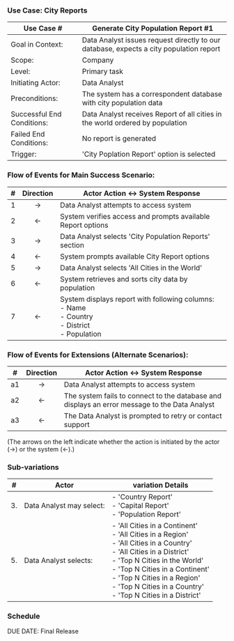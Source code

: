 ### Use Case: City Reports

| **Use Case #**             | Generate City Population Report #1                                                       |
|----------------------------|-------------------------------------------------------------------------------|
| Goal in Context:           | Data Analyst issues request directly to our database, expects a city population report   |
| Scope:                     | Company                                                                       | 
| Level:                     | Primary task                                                                  |
| Initiating Actor:          | Data Analyst                                                                  |
| Preconditions:             | The system has a correspondent database with city population data                        |
| Successful End Conditions: | Data Analyst receives Report of all cities in the world ordered by population |
| Failed End Conditions:     | No report is generated                                                        |
| Trigger:                   | 'City Poplation Report' option is selected                                              |

### Flow of Events for Main Success Scenario:

| # | Direction | Actor Action &harr; System Response                                                                         |
|---|:---------:|-------------------------------------------------------------------------------------------------------------|
| 1 |  &rarr;   | Data Analyst attempts to access system                                                                      |
| 2 |  &larr;   | System verifies access and prompts available Report options                                                 |
| 3 |  &rarr;   | Data Analyst selects 'City Population Reports' section                                                                 |
| 4 |  &larr;   | System prompts available City Report options                                                                |
| 5 |  &rarr;   | Data Analyst selects 'All Cities in the World'                                                              |
| 6 |  &larr;   | System retrieves and sorts city data by population                                                          |
| 7 |  &larr;   | System displays report with following columns:<br/> - Name<br/> - Country<br/> - District<br/> - Population |

### Flow of Events for Extensions (Alternate Scenarios):

| #  | Direction | Actor Action &harr; System Response     |
|----|:---------:|-----------------------------------------|
| a1 |  &rarr;   | Data Analyst attempts to access system  |
| a2 |  &larr;   | The system fails to connect to the database and displays an error message to the Data Analyst             |
| a3 |  &larr;   | The Data Analyst is prompted to retry or contact support                                  |

(The arrows on the left indicate whether the action is initiated by the actor (&rarr;) or the system (&larr;).)

### Sub-variations
| #  | Actor | variation Details                                                                                                                                                                                                                                                                                                                   |
|----|-------|-------------------------------------------------------------------------------------------------------------------------------------------------------------------------------------------------------------------------------------------------------------------------------------------------------------------------------------|
| 3. | Data Analyst may select: | - 'Country Report' <br/> - 'Capital Report' <br/> - 'Population Report'                                                                                                                                                                                                                                               |
| 5. | Data Analyst selects: | - 'All Cities in a Continent' <br/>- 'All Cities in a Region' <br/> - 'All Cities in a Country' <br/> - 'All Cities in a District' <br/> - 'Top N Cities in the World' <br/> - 'Top N Cities in a Continent' <br/> - 'Top N Cities in a Region' <br/> - 'Top N Cities in a Country' <br/> - 'Top N Cities in a District' |


### Schedule
DUE DATE: Final Release
